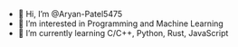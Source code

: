 - 👋 Hi, I’m @Aryan-Patel5475
- 👀 I’m interested in Programming and Machine Learning
- 🌱 I’m currently learning C/C++, Python, Rust, JavaScript

<!---
Aryan-Patel5475/Aryan-Patel5475 is a ✨ special ✨ repository because its `README.md` (this file) appears on your GitHub profile.
You can click the Preview link to take a look at your changes.
--->
